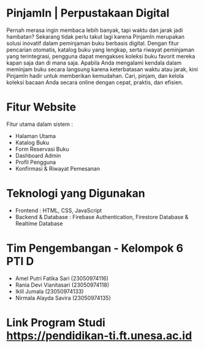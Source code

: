# PinjamIn | Perpustakaan Digital

Pernah merasa ingin membaca lebih banyak, tapi waktu dan jarak jadi hambatan?
Sekarang tidak perlu takut lagi karena PinjamIn merupakan solusi inovatif dalam peminjaman buku berbasis digital.
Dengan fitur pencarian otomatis, katalog buku yang lengkap, serta riwayat peminjaman yang terintegrasi, pengguna dapat mengakses koleksi buku favorit mereka kapan saja dan di mana saja.
Apabila Anda mengalami kendala dalam meminjam buku secara langsung karena keterbatasan waktu atau jarak, kini PinjamIn hadir untuk memberikan kemudahan.
Cari, pinjam, dan kelola koleksi bacaan Anda secara online dengan cepat, praktis, dan efisien.

# Fitur Website
Fitur utama dalam sistem :
- Halaman Utama
- Katalog Buku
- Form Reservasi Buku
- Dashboard Admin
- Profil Pengguna
- Konfirmasi & Riwayat Pemesanan

# Teknologi yang Digunakan 
- Frontend : HTML, CSS, JavaScript
- Backend & Database : Firebase Authentication, Firestore Database & Realtime Database

# Tim Pengembangan - Kelompok 6 PTI D
- Amel Putri Fatika Sari (23050974116)
- Rania Devi Vianitasari (23050974118)
- Iklil Jumala           (23050974133)
- Nirmala Alayda Savira  (23050974135)


# Link Program Studi https://pendidikan-ti.ft.unesa.ac.id
  
